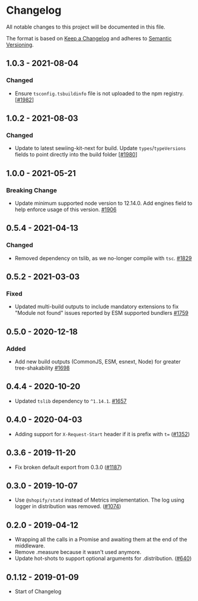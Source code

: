 # Changelog

All notable changes to this project will be documented in this file.

The format is based on [Keep a Changelog](http://keepachangelog.com/en/1.0.0/)
and adheres to [Semantic Versioning](http://semver.org/spec/v2.0.0.html).

<!-- ## Unreleased -->

## 1.0.3 - 2021-08-04

### Changed

- Ensure `tsconfig.tsbuildinfo` file is not uploaded to the npm registry. [[#1982](https://github.com/Shopify/quilt/pull/1982)]

## 1.0.2 - 2021-08-03

### Changed

- Update to latest sewiing-kit-next for build. Update `types`/`typeVersions` fields to point directly into the build folder [[#1980](https://github.com/Shopify/quilt/pull/1980)]

## 1.0.0 - 2021-05-21

### Breaking Change

- Update minimum supported node version to 12.14.0. Add engines field to help enforce usage of this version. [#1906](https://github.com/Shopify/quilt/pull/1906)

## 0.5.4 - 2021-04-13

### Changed

- Removed dependency on tslib, as we no-longer compile with `tsc`. [#1829](https://github.com/Shopify/quilt/pull/1829)

## 0.5.2 - 2021-03-03

### Fixed

- Updated multi-build outputs to include mandatory extensions to fix "Module not found" issues reported by ESM supported bundlers [#1759](https://github.com/Shopify/quilt/pull/1759)

## 0.5.0 - 2020-12-18

### Added

- Add new build outputs (CommonJS, ESM, esnext, Node) for greater tree-shakability [#1698](https://github.com/Shopify/quilt/pull/1698)

## 0.4.4 - 2020-10-20

- Updated `tslib` dependency to `^1.14.1`. [#1657](https://github.com/Shopify/quilt/pull/1657)

## 0.4.0 - 2020-04-03

- Adding support for `X-Request-Start` header if it is prefix with `t=` ([#1352](https://github.com/Shopify/quilt/pull/1352))

## 0.3.6 - 2019-11-20

- Fix broken default export from 0.3.0 ([#1187](https://github.com/Shopify/quilt/pull/1187))

## 0.3.0 - 2019-10-07

- Use `@shopify/statd` instead of Metrics implementation. The log using logger in distribution was removed. ([#1074](https://github.com/Shopify/quilt/pull/1074))

## 0.2.0 - 2019-04-12

- Wrapping all the calls in a Promise and awaiting them at the end of the middleware.
- Remove .measure because it wasn't used anymore.
- Update hot-shots to support optional arguments for .distribution.
  ([#640](https://github.com/Shopify/quilt/pull/640))

## 0.1.12 - 2019-01-09

- Start of Changelog

